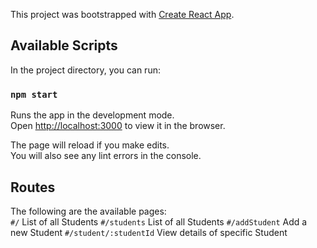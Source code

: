 This project was bootstrapped with [Create React App](https://github.com/facebook/create-react-app).

## Available Scripts

In the project directory, you can run:

### `npm start`

Runs the app in the development mode.<br />
Open [http://localhost:3000](http://localhost:3000) to view it in the browser.

The page will reload if you make edits.<br />
You will also see any lint errors in the console.

## Routes

The following are the available pages:<br />
`#/`                        List of all Students
`#/students`                List of all Students
`#/addStudent`              Add a new Student
`#/student/:studentId`      View details of specific Student